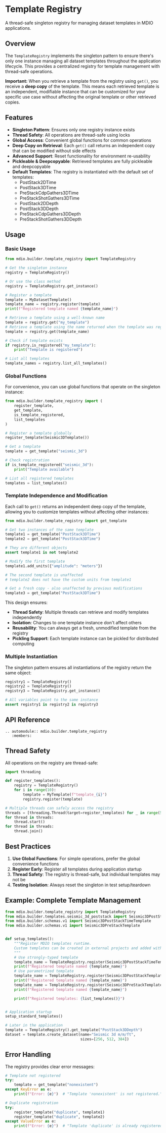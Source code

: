 # Template Registry

A thread-safe singleton registry for managing dataset templates in MDIO applications.

## Overview

The `TemplateRegistry` implements the singleton pattern to ensure there's only one instance managing all dataset templates throughout the application lifecycle. This provides a centralized registry for template management with thread-safe operations.

**Important:** When you retrieve a template from the registry using `get()`, you receive a **deep copy** of the template. This means each retrieved template is an independent, modifiable instance that can be customized for your specific use case without affecting the original template or other retrieved copies.

## Features

- **Singleton Pattern**: Ensures only one registry instance exists
- **Thread Safety**: All operations are thread-safe using locks
- **Global Access**: Convenient global functions for common operations
- **Deep Copy on Retrieval**: Each `get()` call returns an independent copy that can be modified without side effects
- **Advanced Support**: Reset functionality for environment re-usability
- **Pickleable & Deepcopyable**: Retrieved templates are fully pickleable and deepcopyable
- **Default Templates**: The registry is instantiated with the default set of templates:
  - PostStack2DTime
  - PostStack3DTime
  - PreStackCdpGathers3DTime
  - PreStackShotGathers3DTime
  - PostStack2DDepth
  - PostStack3DDepth
  - PreStackCdpGathers3DDepth
  - PreStackShotGathers3DDepth

## Usage

### Basic Usage

```python
from mdio.builder.template_registry import TemplateRegistry

# Get the singleton instance
registry = TemplateRegistry()

# Or use the class method
registry = TemplateRegistry.get_instance()

# Register a template
template = MyDatasetTemplate()
template_name = registry.register(template)
print(f"Registered template named {template_name}")

# Retrieve a template using a well-known name
template = registry.get("my_template")
# Retrieve a template using the name returned when the template was registered
template = registry.get(template_name)

# Check if template exists
if registry.is_registered("my_template"):
    print("Template is registered")

# List all templates
template_names = registry.list_all_templates()
```

### Global Functions

For convenience, you can use global functions that operate on the singleton instance:

```python
from mdio.builder.template_registry import (
    register_template,
    get_template,
    is_template_registered,
    list_templates
)

# Register a template globally
register_template(Seismic3DTemplate())

# Get a template
template = get_template("seismic_3d")

# Check registration
if is_template_registered("seismic_3d"):
    print("Template available")

# List all registered templates
templates = list_templates()
```

### Template Independence and Modification

Each call to `get()` returns an independent deep copy of the template, allowing you to customize templates without affecting other instances:

```python
from mdio.builder.template_registry import get_template

# Get two instances of the same template
template1 = get_template("PostStack3DTime")
template2 = get_template("PostStack3DTime")

# They are different objects
assert template1 is not template2

# Modify the first template
template1.add_units({"amplitude": "meters"})

# The second template is unaffected
# template2 does not have the custom units from template1

# Get a fresh copy - also unaffected by previous modifications
template3 = get_template("PostStack3DTime")
```

This design ensures:

- **Thread Safety**: Multiple threads can retrieve and modify templates independently
- **Isolation**: Changes to one template instance don't affect others
- **Reusability**: You can always get a fresh, unmodified template from the registry
- **Pickling Support**: Each template instance can be pickled for distributed computing

### Multiple Instantiation

The singleton pattern ensures all instantiations of the registry return the same object:

```python
registry1 = TemplateRegistry()
registry2 = TemplateRegistry()
registry3 = TemplateRegistry.get_instance()

# All variables point to the same instance
assert registry1 is registry2 is registry3
```

## API Reference

```{eval-rst}
.. automodule:: mdio.builder.template_registry
   :members:
```

## Thread Safety

All operations on the registry are thread-safe:

```python
import threading

def register_templates():
    registry = TemplateRegistry()
    for i in range(10):
        template = MyTemplate(f"template_{i}")
        registry.register(template)

# Multiple threads can safely access the registry
threads = [threading.Thread(target=register_templates) for _ in range(5)]
for thread in threads:
    thread.start()
for thread in threads:
    thread.join()
```

## Best Practices

1. **Use Global Functions**: For simple operations, prefer the global convenience functions
2. **Register Early**: Register all templates during application startup
3. **Thread Safety**: The registry is thread-safe, but individual templates may not be
4. **Testing Isolation**: Always reset the singleton in test setup/teardown

## Example: Complete Template Management

```python
from mdio.builder.template_registry import TemplateRegistry
from mdio.builder.templates.seismic_3d_poststack import Seismic3DPostStackTemplate
from mdio.builder.schemas.v1 import Seismic3DPostStackTimeTemplate
from mdio.builder.schemas.v1 import Seismic3DPreStackTemplate


def setup_templates():
    """Register MDIO templates runtime.
    Custom templates can be created in external projects and added without modifying the MDIO library code
    """
    # Use strongly-typed template
    template_name = TemplateRegistry.register(Seismic3DPostStackTimeTemplate())
    print(f"Registered template named {template_name}")
    # Use parametrized template
    template_name = TemplateRegistry.register(Seismic3DPostStackTemplate("Depth"))
    print(f"Registered template named {template_name}")
    template_name = TemplateRegistry.register(Seismic3DPreStackTemplate())
    print(f"Registered template named {template_name}")

    print(f"Registered templates: {list_templates()}")


# Application startup
setup_standard_templates()

# Later in the application
template = TemplateRegistry().get_template("PostStack3DDepth")
dataset = template.create_dataset(name="Seismic 3d m/m/ft",
                                  sizes=[256, 512, 384])
```

## Error Handling

The registry provides clear error messages:

```python
# Template not registered
try:
    template = get_template("nonexistent")
except KeyError as e:
    print(f"Error: {e}")  # "Template 'nonexistent' is not registered."

# Duplicate registration
try:
    register_template("duplicate", template1)
    register_template("duplicate", template2)
except ValueError as e:
    print(f"Error: {e}")  # "Template 'duplicate' is already registered."
```
